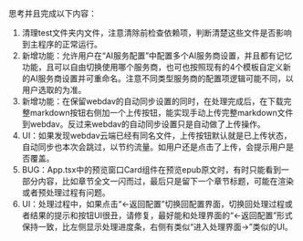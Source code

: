 思考并且完成以下内容：

1. 清理test文件夹内文件，注意清除前检查依赖项，判断清楚这些文件是否影响到主程序的正常运行。
2. 新增功能：允许用户在“AI服务配置”中配置多个AI服务商设置，并且都有记忆功能，且可以自由切换使用哪个服务商，也可也按照现有的4个模板自定义新的AI服务商设置并可重命名。注意不同类型服务商的配置项逻辑可能不同，以用户选取的为准。
3. 新增功能：在保留webdav的自动同步设置的同时，在处理完成后，在下载完整markdown按钮右侧加一个上传按钮，能实现手动上传完整markdown文件到webdav。反过来webdav的自动同步设置只是自动做了上传操作。
4. UI：如果发现webdav云端已经有同名文件，上传按钮默认就是已上传状态，自动同步也本次会跳过，以节约流量。如用户还是点击了上传，会提示用户是否覆盖。
5. BUG：App.tsx中的预览窗口Card组件在预览epub原文时，有时只能看到一部分内容，比如章节全文一闪而过，最后只是留下一个章节标题，可能在渲染或者预处理过程有问题。
6. UI：处理过程中，如果点击“←返回配置”切换回配置界面，切换回处理过程或者结果的提示和按钮UI很丑，请修复，最好能和处理界面的“←返回配置”形式保持一致，比左侧显示处理进度条，右侧有类似“进入处理界面→”类似的UI。